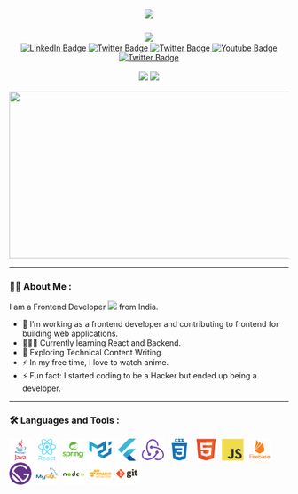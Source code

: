 <div id="header" align="center">
  <h1 align="center">
  <a href="#">
    <img src="https://readme-typing-svg.herokuapp.com/?lines=Hey,+There!+👋;Akash+here...;nice+to+see+you!&center=true&size=30">
  </a>
</h1>
  <img src="https://media.giphy.com/media/M9gbBd9nbDrOTu1Mqx/giphy.gif" width="200"/>
  <div id="badges">
  <a href="https://www.linkedin.com/in/akash-sharma-0251051a1">
    <img src="https://img.shields.io/badge/linkedin-%230077b5?style=for-the-badge&logo=linkedin&logoColor=white" alt="LinkedIn Badge"/>
  </a>
  <a href="https://twitter.com/Akasharma18">
    <img src="https://img.shields.io/badge/twitter-%231DA1F2?style=for-the-badge&logo=twitter&logoColor=white" alt="Twitter Badge"/>
  </a>  
  <a href="https://www.instagram.com/im_perfect13o7/?hl=en">
    <img src="https://img.shields.io/badge/instagram-%23E1306C?style=for-the-badge&logo=instagram&logoColor=white" alt="Twitter Badge"/>
  </a>
  <a href="">
    <img src="https://img.shields.io/badge/discord-%237289DA?style=for-the-badge&logo=youtube&logoColor=white" alt="Youtube Badge"/>
  </a>
  <a href="https://hashnode.com/@akash1307">
    <img src="https://img.shields.io/badge/hashnode-rgb(32 92 255)?style=for-the-badge&logo=hashnode&logoColor=white" alt="Twitter Badge"/>
  </a>
</div>
  <br>
  <img src="https://slackmojis.com/emojis/11401-among-us-dance/download" width="30"/>
  <img src="https://activity-graph.herokuapp.com/graph?username=akash-1318&theme=dracula&bg_color=00000000&color=878787&line=4c8ed9&point=00000000&area=true&hide_border=true"><br><br>
<div align="center">
  <img src="https://media.giphy.com/media/dWesBcTLavkZuG35MI/giphy.gif" width="600" height="300"/>
</div>
</div>

---

### :man_technologist: About Me :

I am a Frontend Developer <img src="https://media.giphy.com/media/WUlplcMpOCEmTGBtBW/giphy.gif" width="30"> from India.
- :telescope: I’m working as a frontend developer and contributing to frontend for building web applications.
- 🧑🏻‍💻 Currently learning React and Backend.
- :seedling: Exploring Technical Content Writing.
- :zap: In my free time, I love to watch anime.
- ⚡ Fun fact: I started coding to be a Hacker but ended up being a developer.

---

### :hammer_and_wrench: Languages and Tools :
<div>
  <img src="https://github.com/devicons/devicon/blob/master/icons/java/java-original-wordmark.svg" title="Java" alt="Java" width="40" height="40"/>&nbsp;
  <img src="https://github.com/devicons/devicon/blob/master/icons/react/react-original-wordmark.svg" title="React" alt="React" width="40" height="40"/>&nbsp;
  <img src="https://github.com/devicons/devicon/blob/master/icons/spring/spring-original-wordmark.svg" title="Spring" alt="Spring" width="40" height="40"/>&nbsp;
  <img src="https://github.com/devicons/devicon/blob/master/icons/materialui/materialui-original.svg" title="Material UI" alt="Material UI" width="40" height="40"/>&nbsp;
  <img src="https://github.com/devicons/devicon/blob/master/icons/flutter/flutter-original.svg" title="Flutter" alt="Flutter" width="40" height="40"/>&nbsp;
  <img src="https://github.com/devicons/devicon/blob/master/icons/redux/redux-original.svg" title="Redux" alt="Redux " width="40" height="40"/>&nbsp;
  <img src="https://github.com/devicons/devicon/blob/master/icons/css3/css3-plain-wordmark.svg"  title="CSS3" alt="CSS" width="40" height="40"/>&nbsp;
  <img src="https://github.com/devicons/devicon/blob/master/icons/html5/html5-original.svg" title="HTML5" alt="HTML" width="40" height="40"/>&nbsp;
  <img src="https://github.com/devicons/devicon/blob/master/icons/javascript/javascript-original.svg" title="JavaScript" alt="JavaScript" width="40" height="40"/>&nbsp;
  <img src="https://github.com/devicons/devicon/blob/master/icons/firebase/firebase-plain-wordmark.svg" title="Firebase" alt="Firebase" width="40" height="40"/>&nbsp;
  <img src="https://github.com/devicons/devicon/blob/master/icons/gatsby/gatsby-original.svg" title="Gatsby"  alt="Gatsby" width="40" height="40"/>&nbsp;
  <img src="https://github.com/devicons/devicon/blob/master/icons/mysql/mysql-original-wordmark.svg" title="MySQL"  alt="MySQL" width="40" height="40"/>&nbsp;
  <img src="https://github.com/devicons/devicon/blob/master/icons/nodejs/nodejs-original-wordmark.svg" title="NodeJS" alt="NodeJS" width="40" height="40"/>&nbsp;
  <img src="https://github.com/devicons/devicon/blob/master/icons/amazonwebservices/amazonwebservices-plain-wordmark.svg" title="AWS" alt="AWS" width="40" height="40"/>&nbsp;
  <img src="https://github.com/devicons/devicon/blob/master/icons/git/git-original-wordmark.svg" title="Git" **alt="Git" width="40" height="40"/>
</div>
